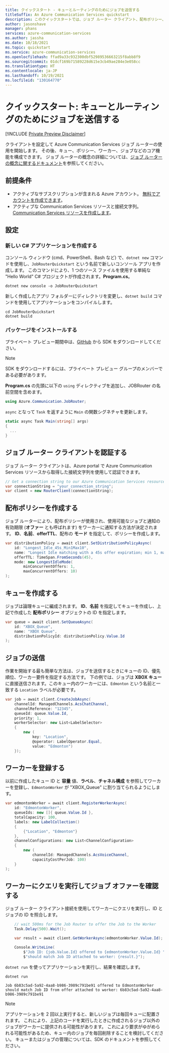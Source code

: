 ```yaml
---
title: クイックスタート - キューとルーティングのためにジョブを送信する
titleSuffix: An Azure Communication Services quickstart
description: このクイックスタートでは、ジョブ ルーター クライアント、配布ポリシー、キュー、ジョブを Azure Communication Services リソース内に作成する方法について説明します。
author: jasonshave
manager: phans
services: azure-communication-services
ms.author: jassha
ms.date: 10/18/2021
ms.topic: quickstart
ms.service: azure-communication-services
ms.openlocfilehash: ffad9a33c932300dbf52989536663215f8abb8f9
ms.sourcegitcommit: 01dcf169b71589228d615e3cb49ae284e3e058cc
ms.translationtype: HT
ms.contentlocale: ja-JP
ms.lasthandoff: 10/19/2021
ms.locfileid: "130164770"
---
```

# <a name="quickstart-submit-a-job-for-queuing-and-routing"></a>クイックスタート: キューとルーティングのためにジョブを送信する

[!INCLUDE [Private Preview Disclaimer](../../includes/private-preview-include-section.md)]

クライアントを設定して Azure Communication Services ジョブ ルーターの使用を開始します。 その後、キュー、ポリシー、ワーカー、ジョブなどのコア機能を構成できます。 ジョブ ルーターの概念の詳細については、[ジョブ ルーターの概念に関するドキュメント](../../concepts/router/concepts.md)を参照してください。

## <a name="prerequisites"></a>前提条件

- アクティブなサブスクリプションが含まれる Azure アカウント。 [無料でアカウントを作成できます](https://azure.microsoft.com/free/?WT.mc_id=A261C142F)。
- アクティブな Communication Services リソースと接続文字列。 [Communication Services リソースを作成します](../create-communication-resource.md)。

## <a name="setting-up"></a>設定

### <a name="create-a-new-c-application"></a>新しい C# アプリケーションを作成する

コンソール ウィンドウ (cmd、PowerShell、Bash など) で、`dotnet new` コマンドを使用し、`JobRouterQuickstart` という名前で新しいコンソール アプリを作成します。 このコマンドにより、1 つのソース ファイルを使用する単純な "Hello World" C# プロジェクトが作成されます。**Program.cs**。

```console
dotnet new console -o JobRouterQuickstart
```

新しく作成したアプリ フォルダーにディレクトリを変更し、`dotnet build` コマンドを使用してアプリケーションをコンパイルします。

```console
cd JobRouterQuickstart
dotnet build
```

### <a name="install-the-package"></a>パッケージをインストールする

プライベート プレビュー期間中は、[GitHub](https://github.com/Azure/communication-preview/releases/tag/communication-job-router-net-v1.0.0-alpha.20211012.1) から SDK をダウンロードしてください。

> [!NOTE]
> SDK をダウンロードするには、プライベート プレビュー グループのメンバーである必要があります。

**Program.cs** の先頭に以下の `using` ディレクティブを追加し、JOBRouter の名前空間を含めます。

```csharp
using Azure.Communication.JobRouter;
```

`async` となって `Task` を返すように `Main` の関数シグネチャを更新します。

```csharp
static async Task Main(string[] args)
{
  ...
}
```

## <a name="authenticate-the-job-router-client"></a>ジョブ ルーター クライアントを認証する

ジョブ ルーター クライアントは、Azure portal で Azure Communication Services リソースから取得した接続文字列を使用して認証できます。

```csharp
// Get a connection string to our Azure Communication Services resource.
var connectionString = "your_connection_string";
var client = new RouterClient(connectionString);
```

## <a name="create-a-distribution-policy"></a>配布ポリシーを作成する

ジョブ ルーターにより、配布ポリシーが使用され、使用可能なジョブと通知の有効期限 (**オファー** とも呼ばれます) をワーカーに通知する方法が決定されます。 **ID**、**名前**、**offerTTL**、配布の **モード** を指定して、ポリシーを作成します。

```csharp
var distributionPolicy = await client.SetDistributionPolicyAsync(
    id: "Longest_Idle_45s_Min1Max10",
    name: "Longest Idle matching with a 45s offer expiration; min 1, max 10 offers",
    offerTTL: TimeSpan.FromSeconds(45),
    mode: new LongestIdleMode(
        minConcurrentOffers: 1,
        maxConcurrentOffers: 10)
);
```

## <a name="create-a-queue"></a>キューを作成する

ジョブは論理キューに編成されます。 **ID**、**名前** を指定してキューを作成し、上記で作成した **配布ポリシー** オブジェクトの ID を指定します。

```csharp
var queue = await client.SetQueueAsync(
    id: "XBOX_Queue",
    name: "XBOX Queue",
    distributionPolicyId: distributionPolicy.Value.Id
);
```

## <a name="submit-a-job"></a>ジョブの送信
作業を開始する最も簡単な方法は、ジョブを送信するときにキューの ID、優先順位、ワーカー要件を指定する方法です。 下の例では、ジョブは **XBOX キュー** に直接送信されます。このキュー内のワーカーには、`Edmonton` という名前と一致する `Location` ラベルが必要です。

```csharp
var job = await client.CreateJobAsync(
    channelId: ManagedChannels.AcsChatChannel,
    channelReference: "12345",
    queueId: queue.Value.Id,
    priority: 1,
    workerSelector: new List<LabelSelector>
    {
        new (
            key: "Location", 
            @operator: LabelOperator.Equal, 
            value: "Edmonton")
    });
```

## <a name="register-a-worker"></a>ワーカーを登録する
以前に作成したキュー ID と **容量** 値、**ラベル**、**チャネル構成** を参照してワーカーを登録し、`EdmontonWorker` が "XBOX_Queue" に割り当てられるようにします。

```csharp
var edmontonWorker = await client.RegisterWorkerAsync(
    id: "EdmontonWorker",
    queueIds: new []{ queue.Value.Id },
    totalCapacity: 100,
    labels: new LabelCollection()
    {
        {"Location", "Edmonton"}
    },
    channelConfigurations: new List<ChannelConfiguration>
    {
        new (
            channelId: ManagedChannels.AcsVoiceChannel,
            capacityCostPerJob: 100)
    }
);
```

## <a name="query-the-worker-to-observe-the-job-offer"></a>ワーカーにクエリを実行してジョブ オファーを確認する
ジョブ ルーター クライアント接続を使用してワーカーにクエリを実行し、ID とジョブの ID を照合します。 

```csharp
    // wait 500ms for the Job Router to offer the Job to the Worker
    Task.Delay(500).Wait();

    var result = await client.GetWorkerAsync(edmontonWorker.Value.Id);

    Console.WriteLine(
        $"Job ID: {job.Value.Id} offered to {edmontonWorker.Value.Id} " +
        $"should match Job ID attached to worker: {result.}");
```

`dotnet run` を使ってアプリケーションを実行し、結果を確認します。

```console
dotnet run

Job 6b83c5ad-5a92-4aa8-b986-3989c791be91 offered to EdmontonWorker should match Job ID from offer attached to worker: 6b83c5ad-5a92-4aa8-b986-3989c791be91
```

> [!NOTE]
> アプリケーションを 2 回以上実行すると、新しいジョブは毎回キューに配置されます。 これにより、上記のコードを実行したときに作成されるジョブ以外のジョブがワーカーに提供される可能性があります。 これにより要求がゆがめられる可能性があるため、キュー内のジョブを毎回削除することを検討してください。 キューまたはジョブの管理については、SDK のドキュメントを参照してください。